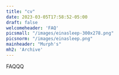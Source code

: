 ```yaml
---
title: "cv"
date: 2023-03-05T17:58:52-05:00
draft: false
welcomeheader: 'FAQ'
picsmall: "/images/einasleep-300x278.png"
picsnorm: "/images/einasleep.png"
mainheader: "Murph's"
mh2: 'Archive'
---
```

FAQQQ